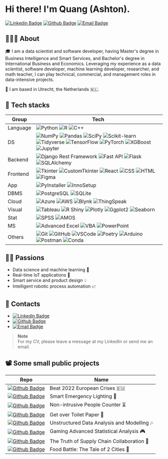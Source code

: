 <h1> Hi there! I'm Quang (Ashton).  
  <!-- <img src="https://github.com/quang-phong/quang-phong/blob/main/media/gif/bear-and-fish.gif" width="80px"> -->
</h1>

[![Linkedin Badge](https://img.shields.io/badge/-@quangphong-0072b1?style=flat&logo=LinkedIn&link=https://www.linkedin.com/in/quangphong/)](https://www.linkedin.com/in/quangphong/) 
[![Github Badge](https://img.shields.io/badge/-@quang--phong-171515?style=flat&logo=github&logoColor=white&link=https://github.com/quang-phong)](https://github.com/quang-phong)
[![Email Badge](https://img.shields.io/badge/-quang.phong@outlook.com-00a2ed?style=flat&logo=microsoftoutlook&logoColor=white&link=mailto:quang.phong@outlook.com)](mailto:quang.phong@outlook.com)


## 🧑🏻‍🚀 About

🎓 I am a data scientist and software developer, having Master's degree in Business Intelligence and Smart Services, and Bachelor's degree in International Business and Economics. Leveraging my experience as a data scientist, software developer, machine learning developer, researcher, and math teacher, I can play technical, commercial, and management roles in data-intensive projects.  

🛬 I am based in Utrecht, the Netherlands 🇳🇱.  


## 🚀 Tech stacks

| **Group** |  **Tech** |
| - | - | 
| Language | ![Python](https://img.shields.io/badge/-Python-ffe14e?style=flat&logo=python&logoColor=3776AB) ![R](https://img.shields.io/badge/-R-276DC3?style=flat&logo=r&logoColor=white) ![C++](https://img.shields.io/badge/-C++-00599C?style=flat&logo=cplusplus&logoColor=white) |
| DS | ![NumPy](https://img.shields.io/badge/-NumPy-013243?style=flat&logo=numpy&logoColor=white) ![Pandas](https://img.shields.io/badge/-Pandas-150458?style=flat&logo=pandas&logoColor=white) ![SciPy](https://img.shields.io/badge/-SciPy-8CAAE6?style=flat&logo=scipy&logoColor=black) ![Scikit-learn](https://img.shields.io/badge/-Scikit--learn-F7931E?style=flat&logo=scikitlearn&logoColor=white) ![Tidyverse](https://img.shields.io/badge/-Tidyverse-1A162D?style=flat&logo=tidyverse&logoColor=white) ![TensorFlow](https://img.shields.io/badge/-TensorFlow-FF6F00?style=flat&logo=tensorflow&logoColor=white) ![PyTorch](https://img.shields.io/badge/-PyTorch-EE4C2C?style=flat&logo=pytorch&logoColor=white) ![XGBoost](https://img.shields.io/badge/-XGBoost-000000?style=flat&logo=r&logoColor=white) ![Jupyter](https://img.shields.io/badge/-Jupyter-F37626?style=flat&logo=jupyter&logoColor=white)  |
| Backend | ![Django Rest Framework](https://img.shields.io/badge/-Django--Rest--Framework-092E20?style=flat&logo=django&logoColor=white) ![Fast API](https://img.shields.io/badge/-FastAPI-009688?style=flat&logo=fastapi&logoColor=white) ![Flask](https://img.shields.io/badge/-Flask-000000?style=flat&logo=flask&logoColor=white) ![SQLAlchemy](https://img.shields.io/badge/-SQLAlchemy-D71F00?style=flat&logo=sqlalchemy&logoColor=white) |
| Frontend | ![Tkinter](https://img.shields.io/badge/-Tkinter-000000?style=flat&logo=python&logoColor=white) ![CustomTkinter](https://img.shields.io/badge/-CustomTkinter-000000?style=flat&logo=python&logoColor=white) ![React](https://img.shields.io/badge/-React.js-61DAFB?style=flat&logo=react&logoColor=black) ![CSS](https://img.shields.io/badge/-CSS-1572B6?style=flat&logo=css3&logoColor=white) ![HTML](https://img.shields.io/badge/-HTML-E34F26?style=flat&logo=css3&logoColor=white) ![Figma](https://img.shields.io/badge/-Figma-F24E1E?style=flat&logo=figma&logoColor=white) |
| App | ![PyInstaller](https://img.shields.io/badge/-PyInstaller-000000?style=flat&logo=python&logoColor=white) ![InnoSetup](https://img.shields.io/badge/-InnoSetup-1572B6?style=flat&logo=python&logoColor=white) |   
| DBMS | ![PostgreSQL](https://img.shields.io/badge/-PostgreSQL-4169E1?style=flat&logo=postgresql&logoColor=white) ![SQLite](https://img.shields.io/badge/-SQLite-003B57?style=flat&logo=sqlite&logoColor=white) |
| Cloud | ![Azure](https://img.shields.io/badge/-Azure-0078D4?style=flat&logo=microsoftazure&logoColor=white) ![AWS](https://img.shields.io/badge/-AWS-232F3E?style=flat&logo=amazonwebservices&logoColor=white) ![Blynk](https://img.shields.io/badge/-Blynk-000000?style=flat&logo=smartthings&logoColor=white) ![ThingSpeak](https://img.shields.io/badge/-ThingSpeak-15BFFF?style=flat&logo=smartthings&logoColor=white) |
| Visual | ![Tableau](https://img.shields.io/badge/-Tableau-E97627?style=flat&logo=tableau&logoColor=white) ![R Shiny](https://img.shields.io/badge/-R--Shiny-276DC3?style=flat&logo=r&logoColor=white) ![Plotly](https://img.shields.io/badge/-Plotly-3F4F75?style=flat&logo=plotly&logoColor=white) ![Ggplot2](https://img.shields.io/badge/-Ggplot2-000000?style=flat&logo=r&logoColor=white) ![Seaborn](https://img.shields.io/badge/-Seaborn-000000?style=flat&logo=python&logoColor=white) |
| Stat | ![SPSS](https://img.shields.io/badge/-SPSS-bc2a2a?style=flat&logo=ibm&logoColor=white) ![AMOS](https://img.shields.io/badge/-AMOS-1a139b?style=flat&logo=ibm&logoColor=white) |
| MS | ![Advanced Excel](https://img.shields.io/badge/-Advanced--Excel-217346?style=flat&logo=microsoft%20excel&logoColor=white) ![VBA](https://img.shields.io/badge/-VBA-217346?style=flat&logo=microsoft%20excel&logoColor=white) ![PowerPoint](https://img.shields.io/badge/-PowerPoint-B7472A?style=flat&logo=microsoftpowerpoint&logoColor=white) |
| Others | ![Git](https://img.shields.io/badge/-Git-F05032?style=flat&logo=git&logoColor=white) ![GitHub](https://img.shields.io/badge/-GitHub-181717?style=flat&logo=github&logoColor=white) ![VSCode](https://img.shields.io/badge/-VSCode-007ACC?style=flat&logo=visualstudiocode&logoColor=white) ![Poetry](https://img.shields.io/badge/-Poetry-60A5FA?style=flat&logo=poetry&logoColor=white) ![Arduino](https://img.shields.io/badge/-Arduino-00878F?style=flat&logo=arduino&logoColor=white) ![Postman](https://img.shields.io/badge/-Postman-FF6C37?style=flat&logo=postman&logoColor=white) ![Conda](https://img.shields.io/badge/-Anaconda-44A833?style=flat&logo=anaconda&logoColor=white) |


## 🤟🏼 Passions

- Data science and machine learning 📡
- Real-time IoT applications 🤖
- Smart service and product design 💡
- Intelligent robotic process automation 📈


## 📇 Contacts

- [![Linkedin Badge](https://img.shields.io/badge/-@quangphong-0072b1?style=flat&logo=LinkedIn&link=https://www.linkedin.com/in/quangphong/)](https://www.linkedin.com/in/quangphong/) 
- [![Github Badge](https://img.shields.io/badge/-@quang--phong-171515?style=flat&logo=github&logoColor=white&link=https://github.com/quang-phong)](https://github.com/quang-phong)
- [![Email Badge](https://img.shields.io/badge/-quang.phong@outlook.com-00a2ed?style=flat&logo=microsoftoutlook&logoColor=white&link=mailto:quang.phong@outlook.com)](mailto:quang.phong@outlook.com)

>**Note**  
>For my CV, please leave a message at my LinkedIn or send me an email.

## 📽️ Some small public projects

| **Repo** |  **Name** |
| - | - | 
| [![Github Badge](https://img.shields.io/badge/-beat--2022--european--crises-171515?style=flat&logo=github&logoColor=white&link=https://github.com/beat-2022-european-crises)](https://github.com/quang-phong/beat-2022-european-crises) | Beat 2022 European Crises 🇪🇺 |
| [![Github Badge](https://img.shields.io/badge/-smart--emergency--lighting-171515?style=flat&logo=github&logoColor=white&link=https://github.com/smart-emergency-lighting)](https://github.com/quang-phong/smart-emergency-lighting) | Smart Emergency Lighting 🚨 |
| [![Github Badge](https://img.shields.io/badge/-non--intrusive--people--counter-171515?style=flat&logo=github&logoColor=white&link=https://github.com/non-intrusive-people-counter)](https://github.com/quang-phong/non-intrusive-people-counter) | Non-intrusive People Counter ⏳️ |
| [![Github Badge](https://img.shields.io/badge/-get--over--toilet--paper-171515?style=flat&logo=github&logoColor=white&link=https://github.com/get-over-toilet-paper)](https://github.com/quang-phong/get-over-toilet-paper) | Get over Toilet Paper 🧻 |
| [![Github Badge](https://img.shields.io/badge/-unstructured--data--analysis--modelling-171515?style=flat&logo=github&logoColor=white&link=https://github.com/unstructured-data-analysis-modelling)](https://github.com/quang-phong/unstructured-data-analysis-modelling) | Unstructured Data Analysis and Modelling 🎶 |
| [![Github Badge](https://img.shields.io/badge/-gaming--advanced--statistical--analysis-171515?style=flat&logo=github&logoColor=white&link=https://github.com/gaming-advanced-statistical-analysis)](https://github.com/quang-phong/gaming-advanced-statistical-analysis) | Gaming Advanced Statistical Analysis 🎮 |
| [![Github Badge](https://img.shields.io/badge/-truth--of--supply--chain--collaboration-171515?style=flat&logo=github&logoColor=white&link=https://github.com/truth-of-supply-chain-collaboration)](https://github.com/quang-phong/truth-of-supply-chain-collaboration) | The Truth of Supply Chain Collaboration 🤝 |
| [![Github Badge](https://img.shields.io/badge/-food--battle--the--tale--of--2--cities-171515?style=flat&logo=github&logoColor=white&link=https://github.com/food-battle-the-tale-of-2-cities)](https://github.com/quang-phong/food-battle-the-tale-of-2-cities) | Food Battle: The Tale of 2 Cities 🍜 |



